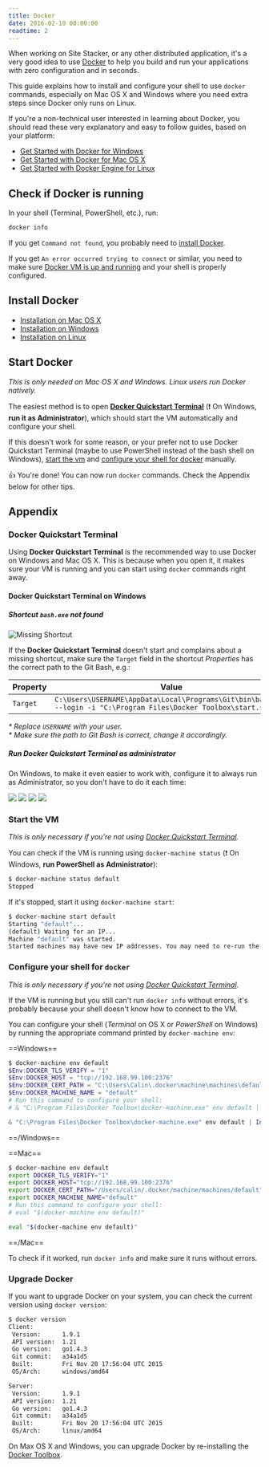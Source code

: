 ```yaml
---
title: Docker
date: 2016-02-10 00:00:00
readtime: 2
---
```


When working on Site Stacker, or any other distributed application, it's a very good idea to use [Docker](https://www.docker.com/) to help you build and run your applications with zero configuration and in seconds.

This guide explains how to install and configure your shell to use `docker` commands, especially on Mac OS X and Windows where you need extra steps since Docker only runs on Linux.

If you're a non-technical user interested in learning about Docker, you should read these very explanatory and easy to follow guides, based on your platform:

- [Get Started with Docker for Windows](https://docs.docker.com/windows/)
- [Get Started with Docker for Mac OS X](https://docs.docker.com/mac/)
- [Get Started with Docker Engine for Linux](https://docs.docker.com/linux/)

## Check if Docker is running

In your shell (Terminal, PowerShell, etc.), run:

```sh
docker info
```

If you get `Command not found`, you probably need to [install Docker](#install-docker).

If you get `An error occurred trying to connect` or similar, you need to make sure [Docker VM is up and running](#start-docker) and your shell is properly configured.

## Install Docker

- [Installation on Mac OS X](https://docs.docker.com/engine/installation/mac/)
- [Installation on Windows](https://docs.docker.com/engine/installation/windows/)
- [Installation on Linux](https://docs.docker.com/engine/installation/)

## Start Docker

*This is only needed on Mac OS X and Windows. Linux users run Docker natively.*

The easiest method is to open [**Docker Quickstart Terminal**](#docker-quickstart-terminal) (:exclamation: On Windows, **run it as Administrator**), which should start the VM automatically and configure your shell.

If this doesn't work for some reason, or your prefer not to use Docker Quickstart Terminal (maybe to use PowerShell instead of the bash shell on Windows), [start the vm](#start-the-vm) and [configure your shell for docker](#configure-your-shell-for-docker) manually.

:thumbsup: You're done! You can now run `docker` commands. Check the Appendix below for other tips.

## Appendix

### Docker Quickstart Terminal

Using **Docker Quickstart Terminal** is the recommended way to use Docker on Windows and Mac OS X. This is because when you open it, it makes sure your VM is running and you can start using `docker` commands right away.

#### Docker Quickstart Terminal on Windows

##### Shortcut `bash.exe` not found

![Missing Shortcut](https://git.sitestacker.com/sitestacker/docs/uploads/902a0ec14fbdad1897a761ef98343426/image.png)

If the **Docker Quickstart Terminal** doesn't start and complains about a missing shortcut, make sure the `Target` field in the shortcut *Properties* has the correct path to the Git Bash, e.g.:

Property | Value
--- | ---
`Target` | `C:\Users\USERNAME\AppData\Local\Programs\Git\bin\bash.exe --login -i "C:\Program Files\Docker Toolbox\start.sh"`

_* Replace `USERNAME` with your user._  
_* Make sure the path to Git Bash is correct, change it accordingly._

##### Run Docker Quickstart Terminal as administrator

On Windows, to make it even easier to work with, configure it to always run as Administrator, so you don't have to do it each time:

![](https://git.sitestacker.com/sitestacker/docs/uploads/03d4bcc861fa7c50cf09018cc136d2a2/start-menu.png)
![](https://git.sitestacker.com/sitestacker/docs/uploads/699ce3488e5f7da299f339e9052d10a4/properties.png)
![](https://git.sitestacker.com/sitestacker/docs/uploads/406103e32e79b69396c24fe1f04cc1e6/advanced.png)
![](https://git.sitestacker.com/sitestacker/docs/uploads/1cf603f3dfa2f417df0e0bd55872c62a/administrator.png)

### Start the VM

*This is only necessary if you're not using [Docker Quickstart Terminal](#docker-quickstart-terminal).*

You can check if the VM is running using `docker-machine status` (:exclamation: On Windows, **run PowerShell as Administrator**):

```sh
$ docker-machine status default
Stopped
```

If it's stopped, start it using `docker-machine start`:

```sh
$ docker-machine start default
Starting "default"...
(default) Waiting for an IP...
Machine "default" was started.
Started machines may have new IP addresses. You may need to re-run the `docker-machine env` command.
```

### Configure your shell for `docker`

*This is only necessary if you're not using [Docker Quickstart Terminal](#docker-quickstart-terminal).*

If the VM is running but you still can't run `docker info` without errors, it's probably because your shell doesn't know how to connect to the VM.

You can configure your shell (*Terminal* on OS X or *PowerShell* on Windows) by running the appropriate command printed by `docker-machine env`:

==Windows==

```powershell
$ docker-machine env default
$Env:DOCKER_TLS_VERIFY = "1"
$Env:DOCKER_HOST = "tcp://192.168.99.100:2376"
$Env:DOCKER_CERT_PATH = "C:\Users\Calin\.docker\machine\machines\default"
$Env:DOCKER_MACHINE_NAME = "default"
# Run this command to configure your shell:
# & "C:\Program Files\Docker Toolbox\docker-machine.exe" env default | Invoke-Expression
```

```powershell
& "C:\Program Files\Docker Toolbox\docker-machine.exe" env default | Invoke-Expression
```

==/Windows==

==Mac==

```bash
$ docker-machine env default
export DOCKER_TLS_VERIFY="1"
export DOCKER_HOST="tcp://192.168.99.100:2376"
export DOCKER_CERT_PATH="/Users/calin/.docker/machine/machines/default"
export DOCKER_MACHINE_NAME="default"
# Run this command to configure your shell:
# eval "$(docker-machine env default)"
```

```bash
eval "$(docker-machine env default)"
```

==/Mac==

To check if it worked, run `docker info` and make sure it runs without errors.

### Upgrade Docker

If you want to upgrade Docker on your system, you can check the current version using `docker version`:

```sh
$ docker version
Client:
 Version:      1.9.1
 API version:  1.21
 Go version:   go1.4.3
 Git commit:   a34a1d5
 Built:        Fri Nov 20 17:56:04 UTC 2015
 OS/Arch:      windows/amd64

Server:
 Version:      1.9.1
 API version:  1.21
 Go version:   go1.4.3
 Git commit:   a34a1d5
 Built:        Fri Nov 20 17:56:04 UTC 2015
 OS/Arch:      linux/amd64
```

On Max OS X and Windows, you can upgrade Docker by re-installing the [Docker Toolbox](https://www.docker.com/products/docker-toolbox).
